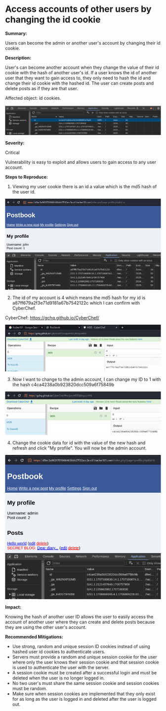 # Access accounts of other users by changing the id cookie

**Summary:**

Users can become the admin or another user's account by changing their id cookie.

**Description:**

User's can become another account when they change the value of their id cookie with the hash of another user's id. If a user knows the id of another user that they want to gain access to, they only need to hash the id and change their id cookie with the hashed id. The user can create posts and delete posts as if they are that user.

Affected object: id cookies. 

![Alt text](image-4.png)

**Severity:**

Critical

Vulnerability is easy to exploit and allows users to gain access to any user account.

**Steps to Reproduce:**

1. Viewing my user cookie there is an id a value which is the md5 hash of the user id. 

![Alt text](image.png)

2. The id of my account is 4 which means the md5 hash for my id is a87ff679a2f3e71d9181a67b7542122c which I can confirm with CyberChef.

CyberChef: https://gchq.github.io/CyberChef/

![Alt text](image-1.png)

3. Now I want to change to the admin account, I can change my ID to 1 with the hash c4ca4238a0b923820dcc509a6f75849b

![Alt text](image-2.png)

4. Change the cookie data for id with the value of the new hash and refresh and click "My profile". You will now be the admin account.

![Alt text](image-3.png)

**Impact:**

Knowing the hash of another user ID allows the user to easily access the account of another user where they can create and delete posts because they are using the other user's account.

**Recommended Mitigations:**

- Use strong, random and unique session ID cookies instead of using hashed user id cookies to authenticate users. 
- Servers must provide a random and unique session cookie for the user where only the user knows their session cookie and that session cookie is used to authenticate the user with the server. 
- A session cookie must be created after a successful login and must be deleted when the user is no longer logged in. 
- No two user's must share the same session cookie and session cookies must be random.
- Make sure when session cookies are implemented that they only exist for as long as the user is logged in and deleted after the user is logged out.
